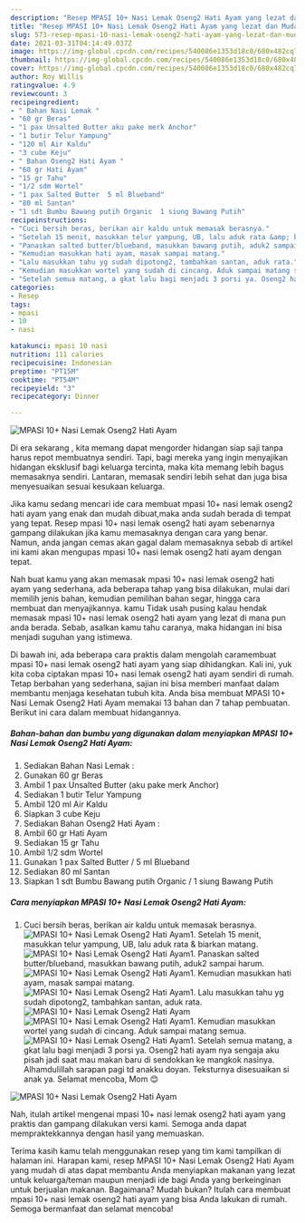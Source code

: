 ```yaml
---
description: "Resep MPASI 10+ Nasi Lemak Oseng2 Hati Ayam yang lezat dan Mudah Dibuat"
title: "Resep MPASI 10+ Nasi Lemak Oseng2 Hati Ayam yang lezat dan Mudah Dibuat"
slug: 573-resep-mpasi-10-nasi-lemak-oseng2-hati-ayam-yang-lezat-dan-mudah-dibuat
date: 2021-03-31T04:14:49.037Z
image: https://img-global.cpcdn.com/recipes/540086e1353d18c0/680x482cq70/mpasi-10-nasi-lemak-oseng2-hati-ayam-foto-resep-utama.jpg
thumbnail: https://img-global.cpcdn.com/recipes/540086e1353d18c0/680x482cq70/mpasi-10-nasi-lemak-oseng2-hati-ayam-foto-resep-utama.jpg
cover: https://img-global.cpcdn.com/recipes/540086e1353d18c0/680x482cq70/mpasi-10-nasi-lemak-oseng2-hati-ayam-foto-resep-utama.jpg
author: Roy Willis
ratingvalue: 4.9
reviewcount: 3
recipeingredient:
- " Bahan Nasi Lemak "
- "60 gr Beras"
- "1 pax Unsalted Butter aku pake merk Anchor"
- "1 butir Telur Yampung"
- "120 ml Air Kaldu"
- "3 cube Keju"
- " Bahan Oseng2 Hati Ayam "
- "60 gr Hati Ayam"
- "15 gr Tahu"
- "1/2 sdm Wortel"
- "1 pax Salted Butter  5 ml Blueband"
- "80 ml Santan"
- "1 sdt Bumbu Bawang putih Organic  1 siung Bawang Putih"
recipeinstructions:
- "Cuci bersih beras, berikan air kaldu untuk memasak berasnya."
- "Setelah 15 menit, masukkan telur yampung, UB, lalu aduk rata &amp; biarkan matang."
- "Panaskan salted butter/blueband, masukkan bawang putih, aduk2 sampai harum."
- "Kemudian masukkan hati ayam, masak sampai matang."
- "Lalu masukkan tahu yg sudah dipotong2, tambahkan santan, aduk rata."
- "Kemudian masukkan wortel yang sudah di cincang. Aduk sampai matang semua."
- "Setelah semua matang, a gkat lalu bagi menjadi 3 porsi ya. Oseng2 hati ayam nya sengaja aku pisah jadi saat mau makan baru di sendokkan ke mangkok nasinya. Alhamdulillah sarapan pagi td anakku doyan. Teksturnya disesuaikan si anak ya. Selamat mencoba, Mom 😊"
categories:
- Resep
tags:
- mpasi
- 10
- nasi

katakunci: mpasi 10 nasi 
nutrition: 111 calories
recipecuisine: Indonesian
preptime: "PT15M"
cooktime: "PT54M"
recipeyield: "3"
recipecategory: Dinner

---
```



![MPASI 10+ Nasi Lemak Oseng2 Hati Ayam](https://img-global.cpcdn.com/recipes/540086e1353d18c0/680x482cq70/mpasi-10-nasi-lemak-oseng2-hati-ayam-foto-resep-utama.jpg)

Di era  sekarang , kita memang dapat mengorder hidangan siap saji tanpa harus repot membuatnya sendiri. Tapi, bagi mereka yang ingin menyajikan hidangan eksklusif bagi keluarga tercinta, maka kita memang lebih bagus memasaknya sendiri. Lantaran, memasak sendiri lebih sehat dan juga bisa menyesuaikan sesuai kesukaan keluarga.

Jika kamu sedang mencari ide cara membuat mpasi 10+ nasi lemak oseng2 hati ayam yang enak dan mudah dibuat,maka anda sudah berada di tempat yang tepat. Resep mpasi 10+ nasi lemak oseng2 hati ayam  sebenarnya gampang dilakukan jika kamu memasaknya dengan cara yang benar. Namun, anda jangan cemas akan gagal dalam memasaknya 
sebab di artikel ini kami akan mengupas mpasi 10+ nasi lemak oseng2 hati ayam dengan tepat.  



Nah buat kamu yang akan memasak mpasi 10+ nasi lemak oseng2 hati ayam yang sederhana, ada beberapa tahap yang bisa dilakukan, mulai dari memilih jenis bahan, kemudian pemilihan bahan segar, hingga cara membuat dan menyajikannya. kamu Tidak usah pusing kalau hendak memasak mpasi 10+ nasi lemak oseng2 hati ayam yang lezat di mana pun anda berada. Sebab, asalkan kamu  tahu caranya, maka hidangan ini bisa menjadi suguhan yang istimewa.

Di bawah ini, ada beberapa cara praktis  dalam mengolah caramembuat mpasi 10+ nasi lemak oseng2 hati ayam yang siap dihidangkan. Kali ini, yuk kita coba ciptakan mpasi 10+ nasi lemak oseng2 hati ayam sendiri di rumah. Tetap berbahan yang sederhana, sajian ini bisa memberi manfaat dalam membantu menjaga kesehatan tubuh kita. Anda bisa membuat MPASI 10+ Nasi Lemak Oseng2 Hati Ayam memakai 13 bahan dan 7 tahap pembuatan. Berikut ini cara dalam membuat hidangannya.

<!--inarticleads1-->

##### Bahan-bahan dan bumbu yang digunakan dalam menyiapkan MPASI 10+ Nasi Lemak Oseng2 Hati Ayam:

1. Sediakan  Bahan Nasi Lemak :
1. Gunakan 60 gr Beras
1. Ambil 1 pax Unsalted Butter (aku pake merk Anchor)
1. Sediakan 1 butir Telur Yampung
1. Ambil 120 ml Air Kaldu
1. Siapkan 3 cube Keju
1. Sediakan  Bahan Oseng2 Hati Ayam :
1. Ambil 60 gr Hati Ayam
1. Sediakan 15 gr Tahu
1. Ambil 1/2 sdm Wortel
1. Gunakan 1 pax Salted Butter / 5 ml Blueband
1. Sediakan 80 ml Santan
1. Siapkan 1 sdt Bumbu Bawang putih Organic / 1 siung Bawang Putih




<!--inarticleads2-->

##### Cara menyiapkan MPASI 10+ Nasi Lemak Oseng2 Hati Ayam:

1. Cuci bersih beras, berikan air kaldu untuk memasak berasnya.
<img src="//assets-global.cpcdn.com/assets/icons/button_play-2c75c40dde080a61004c1f40b05d8f140eaff45d7e9e6481dc71c63d2e7c4909.png" alt="MPASI 10+ Nasi Lemak Oseng2 Hati Ayam">1. Setelah 15 menit, masukkan telur yampung, UB, lalu aduk rata &amp; biarkan matang.
<img src="//assets-global.cpcdn.com/assets/icons/button_play-2c75c40dde080a61004c1f40b05d8f140eaff45d7e9e6481dc71c63d2e7c4909.png" alt="MPASI 10+ Nasi Lemak Oseng2 Hati Ayam">1. Panaskan salted butter/blueband, masukkan bawang putih, aduk2 sampai harum.
<img src="//assets-global.cpcdn.com/assets/icons/button_play-2c75c40dde080a61004c1f40b05d8f140eaff45d7e9e6481dc71c63d2e7c4909.png" alt="MPASI 10+ Nasi Lemak Oseng2 Hati Ayam">1. Kemudian masukkan hati ayam, masak sampai matang.
<img src="//assets-global.cpcdn.com/assets/icons/button_play-2c75c40dde080a61004c1f40b05d8f140eaff45d7e9e6481dc71c63d2e7c4909.png" alt="MPASI 10+ Nasi Lemak Oseng2 Hati Ayam">1. Lalu masukkan tahu yg sudah dipotong2, tambahkan santan, aduk rata.
<img src="//assets-global.cpcdn.com/assets/icons/button_play-2c75c40dde080a61004c1f40b05d8f140eaff45d7e9e6481dc71c63d2e7c4909.png" alt="MPASI 10+ Nasi Lemak Oseng2 Hati Ayam"><img src="//assets-global.cpcdn.com/assets/icons/button_play-2c75c40dde080a61004c1f40b05d8f140eaff45d7e9e6481dc71c63d2e7c4909.png" alt="MPASI 10+ Nasi Lemak Oseng2 Hati Ayam">1. Kemudian masukkan wortel yang sudah di cincang. Aduk sampai matang semua.
<img src="//assets-global.cpcdn.com/assets/icons/button_play-2c75c40dde080a61004c1f40b05d8f140eaff45d7e9e6481dc71c63d2e7c4909.png" alt="MPASI 10+ Nasi Lemak Oseng2 Hati Ayam">1. Setelah semua matang, a gkat lalu bagi menjadi 3 porsi ya. Oseng2 hati ayam nya sengaja aku pisah jadi saat mau makan baru di sendokkan ke mangkok nasinya. Alhamdulillah sarapan pagi td anakku doyan. Teksturnya disesuaikan si anak ya. Selamat mencoba, Mom 😊
<img src="//assets-global.cpcdn.com/assets/icons/button_play-2c75c40dde080a61004c1f40b05d8f140eaff45d7e9e6481dc71c63d2e7c4909.png" alt="MPASI 10+ Nasi Lemak Oseng2 Hati Ayam">



Nah, itulah artikel mengenai  mpasi 10+ nasi lemak oseng2 hati ayam  yang praktis dan gampang dilakukan versi kami. Semoga anda dapat mempraktekkannya dengan hasil yang memuaskan. 

Terima kasih kamu telah menggunakan resep yang tim kami tampilkan di halaman ini. Harapan kami, resep  MPASI 10+ Nasi Lemak Oseng2 Hati Ayam yang mudah di atas dapat membantu Anda menyiapkan makanan yang lezat untuk keluarga/teman maupun menjadi ide bagi Anda yang berkeinginan untuk berjualan makanan. Bagaimana? Mudah bukan? Itulah cara membuat mpasi 10+ nasi lemak oseng2 hati ayam yang bisa Anda lakukan di rumah. Semoga bermanfaat dan selamat mencoba!

